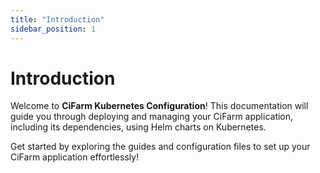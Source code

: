 ```yaml
---
title: "Introduction"
sidebar_position: 1
---
```


# Introduction
Welcome to **CiFarm Kubernetes Configuration**! This documentation will guide you through deploying and managing your CiFarm application, including its dependencies, using Helm charts on Kubernetes.

Get started by exploring the guides and configuration files to set up your CiFarm application effortlessly!
